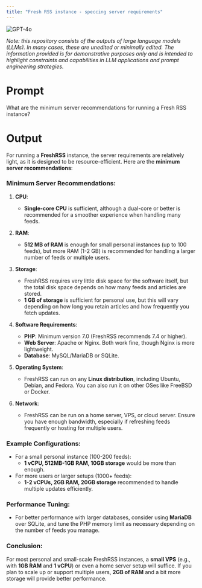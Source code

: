 ```yaml
---
title: "Fresh RSS instance - speccing server requirements"
---
```

![GPT-4o](https://img.shields.io/badge/GPT--4o-3333FF?style=for-the-badge&logo=openai&logoColor=white)



*Note: this repository consists of the outputs of large language models (LLMs). In many cases, these are unedited or minimally edited. The information provided is for demonstrative purposes only and is intended to highlight constraints and capabilities in LLM applications and prompt engineering strategies.*


# Prompt
What are the minimum server recommendations for running a Fresh RSS instance?

# Output

For running a **FreshRSS** instance, the server requirements are relatively light, as it is designed to be resource-efficient. Here are the **minimum server recommendations**:

### Minimum Server Recommendations:
1. **CPU**:
   - **Single-core CPU** is sufficient, although a dual-core or better is recommended for a smoother experience when handling many feeds.

2. **RAM**:
   - **512 MB of RAM** is enough for small personal instances (up to 100 feeds), but more RAM (1-2 GB) is recommended for handling a larger number of feeds or multiple users.

3. **Storage**:
   - FreshRSS requires very little disk space for the software itself, but the total disk space depends on how many feeds and articles are stored.
   - **1 GB of storage** is sufficient for personal use, but this will vary depending on how long you retain articles and how frequently you fetch updates.

4. **Software Requirements**:
   - **PHP**: Minimum version 7.0 (FreshRSS recommends 7.4 or higher).
   - **Web Server**: Apache or Nginx. Both work fine, though Nginx is more lightweight.
   - **Database**: MySQL/MariaDB or SQLite.

5. **Operating System**:
   - FreshRSS can run on any **Linux distribution**, including Ubuntu, Debian, and Fedora. You can also run it on other OSes like FreeBSD or Docker.

6. **Network**:
   - FreshRSS can be run on a home server, VPS, or cloud server. Ensure you have enough bandwidth, especially if refreshing feeds frequently or hosting for multiple users.

### Example Configurations:
- For a small personal instance (100-200 feeds):
   - **1 vCPU, 512MB-1GB RAM, 10GB storage** would be more than enough.
- For more users or larger setups (1000+ feeds):
   - **1-2 vCPUs, 2GB RAM, 20GB storage** recommended to handle multiple updates efficiently.

### Performance Tuning:
- For better performance with larger databases, consider using **MariaDB** over SQLite, and tune the PHP memory limit as necessary depending on the number of feeds you manage.

### Conclusion:
For most personal and small-scale FreshRSS instances, a **small VPS** (e.g., with **1GB RAM** and **1 vCPU**) or even a home server setup will suffice. If you plan to scale up or support multiple users, **2GB of RAM** and a bit more storage will provide better performance.

